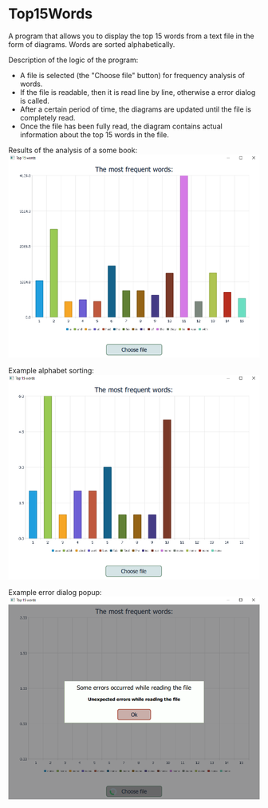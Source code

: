 # Top15Words
A program that allows you to display the top 15 words from a text file in the form of diagrams. Words are sorted alphabetically.

Description of the logic of the program:
- A file is selected (the "Choose file" button) for frequency analysis of words.
- If the file is readable, then it is read line by line, otherwise a error  dialog is called.
- After a certain period of time, the diagrams are updated until the file is completely read.
- Once the file has been fully read, the diagram contains actual information about the top 15 words in the file.

Results of the analysis of a some book:
![Alt text](screens/book.PNG?raw=true "Results of the analysis of a some book")

Example alphabet sorting:
![Alt text](screens/alphabet_sorting.PNG?raw=true "Example alphabet sorting")

Example error dialog popup:
![Alt text](screens/execptions.PNG?raw=true "Example error dialog popup")
